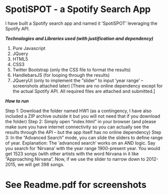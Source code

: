 # SpotiSPOT - a Spotify Search App 

I have built a Spotify search app and named it ‘SpotiSPOT’ leveraging the Spotify API. 

***Technologies and Libraries used (with justification and dependency)***

1. Pure Javascript
2. JQuery
3. HTML5
4. CSS3
5. Twitter Bootstrap (only the CSS file to format the results)
6. HandlebarsJS (for looping through the results)
7. JQueryUI (only to implement the “slider” to input ‘year range’ – screenshots attached later)
[There are no online dependency except for the actual Spotify API. All required files are attached and submitted.]

***How to run***

Step 1: Download the folder named HW1 (as a contingency, I have also included a ZIP archive outside it but you will not need that if you download the folder)
Step 2: Simply open “index.html” in your browser (and please make sure you have internet connectivity so you can actually see the results through the API – but the app itself has no online dependency)
Step 3: In the “Advanced Search” mode, you can slide the sliders to define range of year.
Explanation: The ‘advanced search’ works on an AND logic. Say you search for ‘Nirvana’ with the year range 1900-present year. You would get 1523 songs (with other artists with the word Nirvana in it like “Approaching Nirvana”. Now, if we use the slider to narrow down to 2012- 2015, we will get 398 songs.

# See Readme.pdf for screenshots